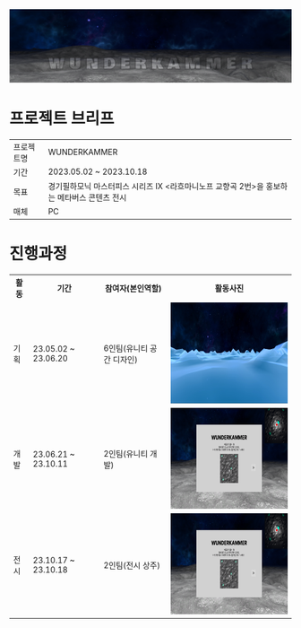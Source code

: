 <img src ="https://github.com/jsnail1209/wunderkammer/blob/main/1(%EB%8C%80%ED%91%9C).png">

# 프로젝트 브리프
<table>
  <tr>
    <td>프로젝트명</td>
    <td>WUNDERKAMMER</td>
  </tr>
  <tr>
    <td>기간</td>
    <td>2023.05.02 ~ 2023.10.18</td>
  </tr>
  <tr>
    <td>목표</td>
    <td>경기필하모닉 마스터피스 시리즈 IX <라흐마니노프 교향곡 2번>을 홍보하는 메타버스 콘텐츠 전시</td>
  </tr>
  <tr>  
    <td>매체</td>
    <td>PC</td>
  </tr>
</table>

# 진행과정
<table>
  <tr>
    <th>활동</td>
    <th>기간</th>
    <th>참여자(본인역할)</th>
    <th>활동사진</th>
  
  </tr>
  <tr>
    <td>기획</td>
    <td>23.05.02 ~ 23.06.20</td>
    <td>6인팀(유니티 공간 디자인)</td>
    <td><img src ="유니티공간디자인.jpg" width="320" height="180"></td>
  </tr>

  <tr>
    <td>개발</td>
    <td>23.06.21 ~ 23.10.11</td>
    <td>2인팀(유니티 개발)</td>
    <td><img src ="wunderkammer.png" width="320" height="180"></td>
  </tr>

  <tr>
    <td>전시</td>
    <td>23.10.17 ~ 23.10.18</td>
    <td>2인팀(전시 상주)</td>
    <td><img src ="wunderkammer.png" width="320" height="180"></td>
  </tr>
</table>
